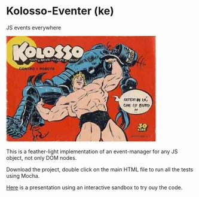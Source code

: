 # Kolosso-Eventer (ke)
JS events everywhere

![alt tag](https://raw.githubusercontent.com/Muzietto/kolosso-eventer/master/img/kolosso.jpg)

This is a feather-light implementation of an event-manager for any JS object, not only DOM nodes.

Download the project, double click on the main HTML file to run all the tests using Mocha.

[Here](http://muzietto.github.io/kolosso-eventer/) is a presentation using an interactive sandbox to try ouy the code.
